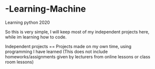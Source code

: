 # -Learning-Machine
Learning python 2020

So this is very simple,
I will keep most of my independent projects here, while im learning how to code.

Independent projects == Projects made on my own time, using programming I have learned (This does not include homeworks/assignments given by lecturers from online lessons or class room lessons)
